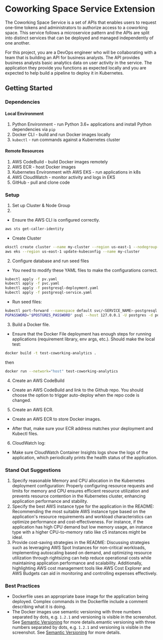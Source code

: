 # Coworking Space Service Extension
The Coworking Space Service is a set of APIs that enables users to request one-time tokens and administrators to authorize access to a coworking space. This service follows a microservice pattern and the APIs are split into distinct services that can be deployed and managed independently of one another.

For this project, you are a DevOps engineer who will be collaborating with a team that is building an API for business analysts. The API provides business analysts basic analytics data on user activity in the service. The application they provide you functions as expected locally and you are expected to help build a pipeline to deploy it in Kubernetes.

## Getting Started

### Dependencies
#### Local Environment
1. Python Environment - run Python 3.6+ applications and install Python dependencies via `pip`
2. Docker CLI - build and run Docker images locally
3. `kubectl` - run commands against a Kubernetes cluster

#### Remote Resources
1. AWS CodeBuild - build Docker images remotely
2. AWS ECR - host Docker images
3. Kubernetes Environment with AWS EKS - run applications in k8s
4. AWS CloudWatch - monitor activity and logs in EKS
5. GitHub - pull and clone code

### Setup
1. Set up Cluster & Node Group
2. 
- Ensure the AWS CLI is configured correctly.
```bash
aws sts get-caller-identity
```
- Create Cluster
```bash
eksctl create cluster --name my-cluster --region us-east-1 --nodegroup-name my-nodes --node-type t3.small --nodes 1 --nodes-min 1 --nodes-max 2
aws eks --region us-east-1 update-kubeconfig --name my-cluster
```

2. Configure database and run seed files

- You need to modify these YAML files to make the configurations correct.

```bash
kubectl apply -f pv.yaml
kubectl apply -f pvc.yaml
kubectl apply -f postgresql-deployment.yaml
kubectl apply -f postgresql-service.yaml
```

- Run seed files:
```bash
kubectl port-forward --namespace default svc/<SERVICE_NAME>-postgresql 5432:5432 &
PGPASSWORD="$POSTGRES_PASSWORD" psql --host 127.0.0.1 -U postgres -d postgres -p 5432 < <FILE_NAME.sql>
```

3. Build a Docker file.

- Ensure that the Docker File deployment has enough steps for running applications (requirement library, env args, etc.).
Should make the local test:

```bash
docker build -t test-coworking-analytics .
```
then 
```bash
docker run --network="host" test-coworking-analytics
```

4. Create an AWS CodeBuild

- Create an AWS CodeBuild and link to the Github repo. You should choose the option to trigger auto-deploy when the repo code is changed.

5. Create an AWS ECR.

- Create an AWS ECR to store Docker images.

- After that, make sure your ECR address matches your deployment and Kubectl files.

6. CloudWatch log:
- Make sure CloudWatch Container Insights logs show the logs of the application, which periodically prints the health status of the application.
### Stand Out Suggestions
1. Specify reasonable Memory and CPU allocation in the Kubernetes deployment configuration: Properly configuring resource requests and limits for memory and CPU ensures efficient resource utilization and prevents resource contention in the Kubernetes cluster, enhancing application performance and stability.
2. Specify the best AWS instance type for the application in the README: Recommending the most suitable AWS instance type based on the application's resource requirements and workload characteristics can optimize performance and cost-effectiveness. For instance, if the application has high CPU demand but low memory usage, an instance type with a higher CPU-to-memory ratio like c5 instances might be ideal.
3. Provide cost-saving strategies in the README: Discussing strategies such as leveraging AWS Spot Instances for non-critical workloads, implementing autoscaling based on demand, and optimizing resource utilization through rightsizing can help reduce operational costs while maintaining application performance and scalability. Additionally, highlighting AWS cost management tools like AWS Cost Explorer and AWS Budgets can aid in monitoring and controlling expenses effectively.

### Best Practices
* Dockerfile uses an appropriate base image for the application being deployed. Complex commands in the Dockerfile include a comment describing what it is doing.
* The Docker images use semantic versioning with three numbers separated by dots, e.g. `1.2.1` and  versioning is visible in the  screenshot. See [Semantic Versioning](https://semver.org/) for more details.emantic versioning with three numbers separated by dots, e.g. `1.2.1` and  versioning is visible in the  screenshot. See [Semantic Versioning](https://semver.org/) for more details.